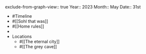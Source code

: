 exclude-from-graph-view:: true
Year:: 2023
Month:: May
Date:: 31st

- #Timeline
- #[[Sohl that was]]
- #[[Home rules]]
-
- Locations
	- #[[The eternal city]]
	- #[[The grey cave]]